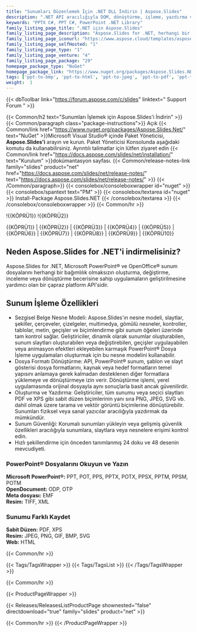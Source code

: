 ```yaml
---
title: "Sunumları Düzenlemek İçin .NET DLL İndirin | Aspose.Slides"
description: ".NET API aracılığıyla DOM, dönüştürme, işleme, yazdırma ve güvenlik ile çalışan PowerPoint® ve OpenOffice® Slaytlar ve Sunumlar C# Sınıf Kitaplığı DLL'sini indirin."
keywords: "PPTX C#, PPT C#, PowerPoint .NET Library"
family_listing_page_title: ".NET için Aspose.Slides"
family_listing_page_description: "Aspose.Slides for .NET, herhangi bir .NET uygulamasının PowerPoint sunumlarını okumasını, yazmasını, değiştirmesini ve dönüştürmesini sağlayan benzersiz bir sunum işleme API'sidir. Bağımsız bir API olan Aspose.Slides for .NET, Microsoft PowerPoint veya Office Otomasyonu gerektirmez"
family_listing_page_iconurl: "https://www.aspose.cloud/templates/aspose/App_Themes/V3/images/slides/272x272/aspose_slides-for-net-min.png"
family_listing_page_selfHosted: "1"
family_listing_page_type: "1"
family_listing_page_venture: "4"
family_listing_page_package: "29"
homepage_package_type: "NuGet"
homepage_package_link: "https://www.nuget.org/packages/Aspose.Slides.NET/"
tags: ['ppt-to-bmp', 'ppt-to-html', 'ppt-to-jpeg', 'ppt-to-pdf', 'ppt-to-png', 'ppt-to-svg', 'ppt-to-image','presentation-to-bmp', 'presentation-to-html', 'presentation-to-jpeg', 'presentation-to-pdf', 'presentation-to-png', 'presentation-to-svg', 'presentation-to-image', 'pptx-to-bmp', 'pptx-to-html', 'pptx-to-jpeg', 'pptx-to-pdf', 'pptx-to-png', 'pptx-to-svg', 'pptx-to-image', 'ppt-to-pptx', 'powerpoint-to-pdf', 'pptx-to-tiff', 'powerpoint-to-xps', 'pptx-to-xps', 'powerpoint-to-tiff', 'powerpoint-to-html', 'slide-to-html']
weight:  1
---
```


{{< dbToolbar link="https://forum.aspose.com/c/slides" linktext=" Support Forum " >}}

{{< Common/h2 text="Sunumları İşlemek için Aspose.Slides'i İndirin"  >}}
{{< Common/paragraph class="package-instructions">}}
Açık
{{< Common/link href="https://www.nuget.org/packages/Aspose.Slides.Net/" text="NuGet"  >}}Microsoft Visual Studio® içinde Paket Yöneticisi, <b>Aspose.Slides'i</b> arayın ve kurun. Paket Yöneticisi Konsolunda aşağıdaki komutu da kullanabilirsiniz. Ayrıntılı talimatlar için lütfen ziyaret edin
{{< Common/link href="https://docs.aspose.com/slides/net/installation/" text="Kurulum"  >}}dokümantasyon sayfası.
{{< Common/release-notes-link family="slides" product="net" href="https://docs.aspose.com/slides/net/release-notes/" text="https://docs.aspose.com/slides/net/release-notes/"  >}}
{{< /Common/paragraph>}}
{{< consolebox/consoleboxwrapper id="nuget" >}}
       {{< consolebox/spantext text="PM" >}}
       {{< consolebox/textarea id="nuget" >}} Install-Package Aspose.Slides.NET {{< /consolebox/textarea >}}
{{< /consolebox/consoleboxwrapper >}}
{{< Common/hr >}}

!{{KÖPRÜ1}} !{{KÖPRÜ2}}

{{KÖPRÜ1}} | {{KÖPRÜ2}} | {{KÖPRÜ3}} | {{KÖPRÜ4}} | {{KÖPRÜ5}} | {{KÖPRÜ6}} | {{KÖPRÜ7}} | {{KÖPRÜ8}} | {{KÖPRÜ9}} | {{KÖPRÜ10}}

## Neden Aspose.Slides for .NET'i indirmelisiniz?

Aspose.Slides for .NET, Microsoft PowerPoint® ve OpenOffice® sunum dosyalarını herhangi bir bağımlılık olmaksızın oluşturma, değiştirme, inceleme veya dönüştürme becerisine sahip uygulamaların geliştirilmesine yardımcı olan bir çapraz platform API'sidir.

## Sunum İşleme Özellikleri

- Sezgisel Belge Nesne Modeli: Aspose.Slides'ın nesne modeli, slaytlar, şekiller, çerçeveler, çizelgeler, multimedya, gömülü nesneler, kontroller, tablolar, metin, geçişler ve biçimlendirme gibi sunum öğeleri üzerinde tam kontrol sağlar. Geliştiriciler, dinamik olarak sunumlar oluşturabilen, sunum slaytları oluşturabilen veya değiştirebilen, geçişler uygulayabilen veya animasyon efektleri ekleyebilen karmaşık PowerPoint® Dosya İşleme uygulamaları oluşturmak için bu nesne modelini kullanabilir.
- Dosya Formatı Dönüştürme: API, PowerPoint® sunum, şablon ve slayt gösterisi dosya formatlarını, kaynak veya hedef formatların temel yapısını anlamaya gerek kalmadan desteklenen diğer formatlara yüklemeye ve dönüştürmeye izin verir. Dönüştürme işlemi, yerel uygulamasında orijinal dosyayla aynı sonuçlarla basit ancak güvenilirdir.
- Oluşturma ve Yazdırma: Geliştiriciler, tüm sunumu veya seçici slaytları PDF ve XPS gibi sabit düzen biçimlerinin yanı sıra PNG, JPEG, SVG vb. dahil olmak üzere tarama ve vektör görüntü biçimlerine dönüştürebilir. Sunumları fiziksel veya sanal yazıcılar aracılığıyla yazdırmak da mümkündür.
- Sunum Güvenliği: Korumalı sunumları yükleyin veya gelişmiş güvenlik özellikleri aracılığıyla sunumlara, slaytlara veya nesnelere erişimi kontrol edin.
- Hızlı şekillendirme için önceden tanımlanmış 24 doku ve 48 desenin mevcudiyeti.

### PowerPoint® Dosyalarını Okuyun ve Yazın

**Microsoft PowerPoint®:** PPT, POT, PPS, PPTX, POTX, PPSX, PPTM, PPSM, POTM\
**OpenDocument:** ODP, OTP\
**Meta dosyası:** EMF\
**Resim:** TIFF, XML

### Sunumu Farklı Kaydet

**Sabit Düzen:** PDF, XPS\
**Resim:** JPEG, PNG, GIF, BMP, SVG\
**Web:** HTML

{{< Common/hr >}}

{{< Tags/TagsWrapper >}}
 {{< Tags/TagsList >}}
{{< /Tags/TagsWrapper >}}

{{< Common/hr >}}

{{< ProductPageWrapper >}}
<!-- ReleasesListProductPage-->
   {{< Releases/ReleasesListProductPage shownested="false"  directdownload="true" family="slides" product="net" >}}
<!-- /ReleasesListProductPage-->
{{< Common/hr >}}
{{< /ProductPageWrapper >}}

